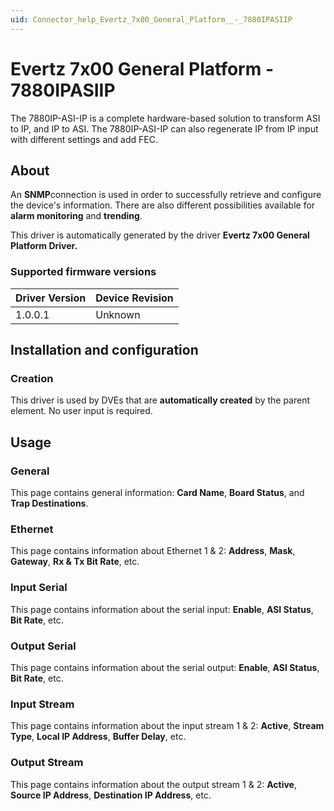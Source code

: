 ```yaml
---
uid: Connector_help_Evertz_7x00_General_Platform__-_7880IPASIIP
---
```


# Evertz 7x00 General Platform - 7880IPASIIP

The 7880IP-ASI-IP is a complete hardware-based solution to transform ASI to IP, and IP to ASI. The 7880IP-ASI-IP can also regenerate IP from IP input with different settings and add FEC.

## About

An **SNMP**connection is used in order to successfully retrieve and configure the device's information. There are also different possibilities available for **alarm monitoring** and **trending**.

This driver is automatically generated by the driver **Evertz 7x00 General Platform Driver.**

### Supported firmware versions

| **Driver Version** | **Device Revision** |
|--------------------|---------------------|
| 1.0.0.1            | Unknown             |

## Installation and configuration

### Creation

This driver is used by DVEs that are **automatically created** by the parent element. No user input is required.

## Usage

### General

This page contains general information: **Card Name**, **Board Status**, and **Trap Destinations**.

### Ethernet

This page contains information about Ethernet 1 & 2: **Address**, **Mask**, **Gateway**, **Rx & Tx Bit Rate**, etc.

### Input Serial

This page contains information about the serial input: **Enable**, **ASI Status**, **Bit Rate**, etc.

### Output Serial

This page contains information about the serial output: **Enable**, **ASI Status**, **Bit Rate**, etc.

### Input Stream

This page contains information about the input stream 1 & 2: **Active**, **Stream Type**, **Local IP Address**, **Buffer Delay**, etc.

### Output Stream

This page contains information about the output stream 1 & 2: **Active**, **Source IP Address**, **Destination IP Address**, etc.
